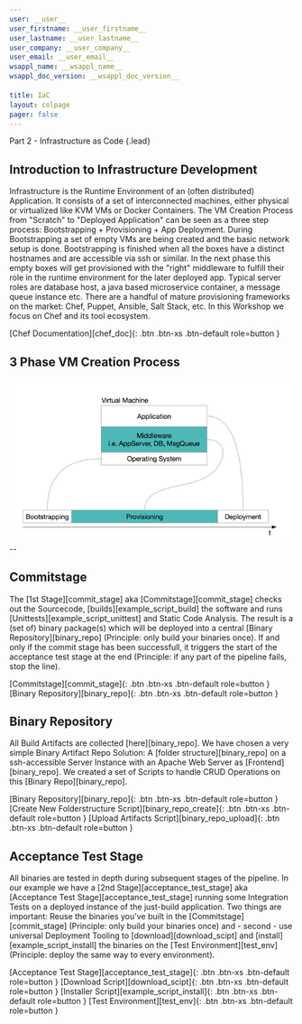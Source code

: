 ```yaml
---
user: __user__
user_firstname: __user_firstname__
user_lastname: __user_lastname__
user_company: __user_company__
user_email: __user_email__
wsappl_name: __wsappl_name__
wsappl_doc_version: __wsappl_doc_version__

title: IaC
layout: colpage
pager: false
---
```

Part 2 - Infrastructure as Code
{.lead}

<div class="row" markdown="1">
<div class="col-md-6">

<h2>Introduction to Infrastructure Development</h2>

Infrastructure is the Runtime Environment of an (often distributed) Application. It consists of a set of interconnected machines, either physical or virtualized like KVM VMs or Docker Containers. The VM Creation Process from "Scratch" to "Deployed Application" can be seen as a three step process: Bootstrapping + Provisioning + App Deployment.
During Bootstrapping a set of empty VMs are being created and the basic network setup is done. Bootstrapping is finished when all the boxes have a distinct hostnames and are accessible via ssh or similar.
In the next phase this empty boxes will get provisioned with the "right" middleware to fulfill their role in the runtime environment for the later deployed app. Typical server roles are database host, a java based microservice container, a message queue instance etc.
There are a handful of mature provisioning frameworks on the market: Chef, Puppet, Ansible, Salt Stack, etc.
In this Workshop we focus on Chef and its tool ecosystem.  

[Chef Documentation][chef_doc]{: .btn .btn-xs .btn-default role=button }

</div>
<div class="col-md-6" markdown="1">

<h2>3 Phase VM Creation Process</h2>

<img src="img/img1.png" class="img-thumbnail" />

</div>
</div>
--
<div class="row">
<div class="col-md-6">

<h2>Commitstage</h2>

The [1st Stage][commit_stage] aka [Commitstage][commit_stage] checks out the Sourcecode, [builds][example_script_build] the software and runs [Unittests][example_script_unittest] and Static Code Analysis. The result is a (set of) binary package(s) which will be deployed into a central [Binary Repository][binary_repo] (Principle: only build your binaries once). If and only if the commit stage has been successfull, it triggers the start of the acceptance test stage at the end (Principle: if any part of the pipeline fails, stop the line).

[Commitstage][commit_stage]{: .btn .btn-xs .btn-default role=button }
[Binary Repository][binary_repo]{: .btn .btn-xs .btn-default role=button }

</div>
<div class="col-md-6">

<h2>Binary Repository</h2>

All Build Artifacts are collected [here][binary_repo]. We have chosen a very simple Binary Artifact Repo Solution: A [folder structure][binary_repo] on a ssh-accessible Server Instance with an Apache Web Server as [Frontend][binary_repo]. We created a set of Scripts to handle CRUD Operations on this [Binary Repo][binary_repo].

[Binary Repository][binary_repo]{: .btn .btn-xs .btn-default role=button }
[Create New Folderstructure Script][binary_repo_create]{: .btn .btn-xs .btn-default role=button }
[Upload Artifacts Script][binary_repo_upload]{: .btn .btn-xs .btn-default role=button }

</div>
</div>

<div class="row" markdown="1">
<div class="col-md-6">

<h2>Acceptance Test Stage</h2>

All binaries are tested in depth during subsequent stages of the pipeline. In our example we have a [2nd Stage][acceptance_test_stage] aka [Acceptance Test Stage][acceptance_test_stage] running some Integration Tests on a deployed instance of the just-build application. Two things are important: Reuse the binaries you've built in the [Commitstage][commit_stage] (Principle: only build your binaries once) and - second - use universal Deployment Tooling to [download][download_scipt] and [install][example_script_install] the binaries on the [Test Environment][test_env] (Principle: deploy the same way to every environment).  

[Acceptance Test Stage][acceptance_test_stage]{: .btn .btn-xs .btn-default role=button }
[Download Script][download_scipt]{: .btn .btn-xs .btn-default role=button }
[Installer Script][example_script_install]{: .btn .btn-xs .btn-default role=button }
[Test Environment][test_env]{: .btn .btn-xs .btn-default role=button }

</div>
</div>
